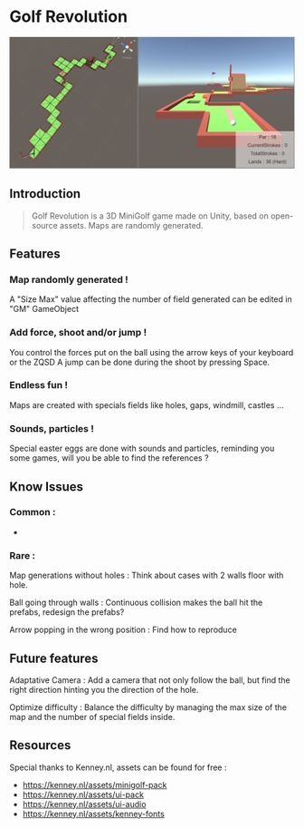 # Golf Revolution

![Game_Screenshot](Assets/Screenshots/Golf04.01.png?raw=true "GameScreenshot")


## Introduction

> Golf Revolution is a 3D MiniGolf game made on Unity, based on open-source assets.
Maps are randomly generated.


## Features

### Map randomly generated !
A "Size Max" value affecting the number of field generated can be edited in "GM" GameObject

### Add force, shoot and/or jump !
You control the forces put on the ball using the arrow keys of your keyboard or the ZQSD
A jump can be done during the shoot by pressing Space.

### Endless fun !
Maps are created with specials fields like holes, gaps, windmill, castles ...

### Sounds, particles !
Special easter eggs are done with sounds and particles, reminding you some games, will you be able to find the references ?


## Know Issues

### Common :
-

### Rare :

Map generations without holes : Think about cases with 2 walls floor with hole.

Ball going through walls : Continuous collision makes the ball hit the prefabs, redesign the prefabs?

Arrow popping in the wrong position : Find how to reproduce

## Future features

Adaptative Camera : Add a camera that not only follow the ball, but find the right direction hinting you the direction of the hole.

Optimize difficulty : Balance the difficulty by managing the max size of the map and the number of special fields inside.

## Resources

Special thanks to Kenney.nl, assets can be found for free :
-	https://kenney.nl/assets/minigolf-pack
-	https://kenney.nl/assets/ui-pack
-	https://kenney.nl/assets/ui-audio
-	https://kenney.nl/assets/kenney-fonts
